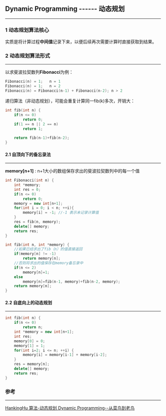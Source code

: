 ## Dynamic Programming ------ 动态规划

---

### 1 动态规划算法核心

实质是将计算过程**中间值**记录下来，以便后续再次需要计算时直接获取到结果。

### 2 动态规划算法形式

---

以求斐波拉契数列**Fibonacci**为例：

```c++
Fibonacci(n) = 1;	n = 1
Fibonacci(n) = 1;	n = 2
Fibonacci(n) = Fibonacci(n-1) + Fibonacci(n-2);	n > 2
```

递归算法（非动态规划），可能会重复计算同一fib(k)多次，开销大：

```c++
int fib(int n) {
	if(n <= 0)
		return 0;
	if(1 == n || 2 == n)
		return 1;
	
	return fib(n-1)+fib(n-2);
}
```

#### 2.1 自顶向下的备忘录法

---

**memory[n+1]** : n+1大小的数组保存求出的斐波拉契数列中的每一个值

```c++
int Fibonacci(int n) {
    int *memory;
    int res = 0;
	if(n <= 0)
        return 0;
    memory = new int[n+1];
    for(int i = 0; i < n; ++i){
        memory[i] = -1;	//-1 表示未记录计算值
    }
    res = fib(n, memory);
    delete[] memory;
    return res;
}

int fib(int n, int *memory) {
    //如果已经求出了fib（n）的值直接返回
    if(memory[n] != -1)
        return memory[n];
    //否则将求出的值保存在memory备忘录中
    if(n <= 2)
        memory[n]=1;
    else 
        memory[n]=fib(n-1, memory)+fib(n-2, memory);
    return memory[n];
}
```

#### 2.2 自底向上的动态规划

---

```c++
int fib(int n) {
    if(n <= 0)
        return n;
    int *memory = new int[n+1];
    int res;
    memory[0] = 0;
    memory[1] = 1;
    for(int i=2; i <= n; ++i) {
        memory[i] = memory[i-1] + memory[i-2];
	}
    res = memory[n];
    delete[] memory;
    return res;
}
```







### 参考

---

[HankingHu  算法-动态规划 Dynamic Programming--从菜鸟到老鸟](https://blog.csdn.net/u013309870/article/details/75193592)

